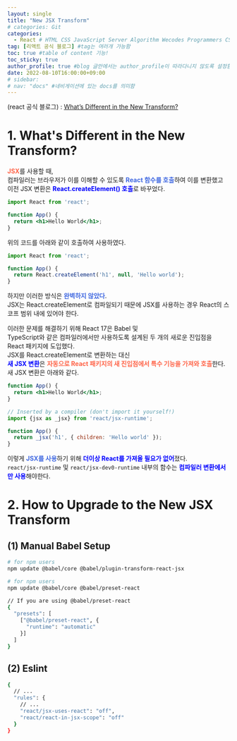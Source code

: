 ```yaml
---
layout: single
title: "New JSX Transform"
# categories: Git
categories:
  - React # HTML CSS JavaScript Server Algorithm Wecodes Programmers CS Github Blog
tag: [리액트 공식 블로그] #tag는 여러개 가능함
toc: true #table of content 기능!
toc_sticky: true
author_profile: true #blog 글안에서는 author_profile이 따라다니지 않도록 설정함
date: 2022-08-10T16:00:00+09:00
# sidebar:
# nav: "docs" #네비게이션에 있는 docs를 의미함
---
```

(react 공식 블로그) : [What’s Different in the New Transform?](https://ko.reactjs.org/blog/2020/09/22/introducing-the-new-jsx-transform.html#whats-different-in-the-new-transform)  

# 1. What's Different in the New Transform?
<span class="tomato">JSX</span>를 사용할 때,  
컴파일러는 브라우저가 이를 이해할 수 있도록 <span class="royalblue">React 함수를 호출</span>하여 이를 변환했고  
이전 JSX 변환은 <span class="blue">React.createElement() 호출</span>로 바꾸었다.  

```jsx
import React from 'react';

function App() {
  return <h1>Hello World</h1>;
}
```

위의 코드를 아래와 같이 호출하여 사용하였다.  

```jsx
import React from 'react';

function App() {
  return React.createElement('h1', null, 'Hello world');
}
```

하지만 이러한 방식은 <span class="royalblue">완벽하지 않았다</span>.  
JSX는 React.createElement로 컴파일되기 때문에 JSX를 사용하는 경우 React의 스코프 범위 내에 있어야 한다.  

이러한 문제를 해결하기 위해 React 17은 Babel 및  
TypeScript와 같은 컴파일러에서만 사용하도록 설계된 두 개의 새로운 진입점을 React 패키지에 도입했다.  
JSX를 React.createElement로 변환하는 대신  
<span class="blue">새 JSX 변환</span>은 <span class="tomato">자동으로 React 패키지의 새 진입점에서 특수 기능을 가져와 호출</span>한다.  
새 JSX 변환은 아래와 같다.  

```jsx
function App() {
  return <h1>Hello World</h1>;
}
```

```jsx
// Inserted by a compiler (don't import it yourself!)
import {jsx as _jsx} from 'react/jsx-runtime';

function App() {
  return _jsx('h1', { children: 'Hello world' });
}
```

이렇게 <span class="royalblue">JSX를 사용</span>하기 위해 <span class="blue">더이상 React를 가져올 필요가 없어</span>졌다.  
`react/jsx-runtime` 및 `react/jsx-dev0-runtime` 내부의 함수는 <span class="blue">컴파일러 변환에서만 사용</span>해야한다.  

# 2. How to Upgrade to the New JSX Transform
## (1) Manual Babel Setup
```bash
# for npm users
npm update @babel/core @babel/plugin-transform-react-jsx
```

```bash
# for npm users
npm update @babel/core @babel/preset-react
```

```bash
// If you are using @babel/preset-react
{
  "presets": [
    ["@babel/preset-react", {
      "runtime": "automatic"
    }]
  ]
}
```

## (2) Eslint
```bash
{
  // ...
  "rules": {
    // ...
    "react/jsx-uses-react": "off",
    "react/react-in-jsx-scope": "off"
  }
}
```

<style>
.red {
  color: red;
  font-weight: bold;
}

.tomato {
  color: tomato;
  font-weight: bold;
}

.blue {
  color: blue;
  font-weight: bold;
}

.royalblue {
  color: royalblue;
  font-weight: bold;
}

.forestgreen {
  color: forestgreen;
  font-weight: bold;
}

.darkorange {
  color: darkorange;
  font-weight: bold;
}
</style>

<!-- ### 2. Link 넣기

```

유형 1: (설명어를 입력) : [gunhee's coding blog](https://gunhee-jeong.github.io/)
유형 2: (URL 자동연결) : <https://gunhee-jeong.github.io/>
유형 3: (동일 파일 내 '문단으로 이동') : [1. Header로 이동](###-1-header)

```

유형 1: (설명어를 입력) : [gunhee's coding blog](https://gunhee-jeong.github.io/)
유형 2: (URL 자동연결) : <https://gunhee-jeong.github.io/>
유형 3: (동일 파일 내 '문단으로 이동') : [1. Header로 이동](#1-header)
유형 3의 방법

1. 특수문자를 제거
2. 스페이스는 -로 바꾸고
3. 대문자는 소문자로!
   그래서 ### 1. Header -> #1-header

## Link: [google][https://www.google.com/]

### 3. 수평선

```

---

```

---

### 4. 라인 바꾸기

```

스페이스바를 2번 눌러주면 다음칸으로
이동할 수 있어요!

```

---

스페이스바를 2번 눌러주면
다음칸으로 이동할 수 있어요!

### 5. list 만들기

```

1. 1번
2. 2번
3. 3번

- 순서없는 list
  - 순서없는 list
    - 순서없는 list

```

1. 1번
2. 2번
3. 3번

- 순서없는 list
  - 순서없는 list
    - 순서없는 list

---

### 6. font 관련

```

**진하게** -> 볼드
_기울여서_ -> 이탤릭체
~~취소선~~ -> 취소선

<ul>밑줄넣기</ul> -> 밑줄
<span style="color:red">빨간 글씨</span> -> 글자색
이것이 `인라인` 입니다 -> 인라인 코드
```

**진하게** -> 볼드
_기울여서_ -> 이탤릭체
~~취소선~~ -> 취소선
<u>밑줄넣기</u> -> 밑줄
<span style="color:red">빨간 글씨</span>
이것이 `인라인` 입니다 -> 인라인 코드

---

### 7. 인용구문

```
> coding
>
> > JavaScript
> >
> > > 내가 프짱!
```

> coding
>
> > JavaScript
> >
> > > 내가 프짱!

---

### 8. 이미지 삽입

```
유형1: ('사이즈를 조절' -> HTML 태그 사용) : <img src="https://gunhee-jeong.github.io/assets/images/blogLogo.png" width="300" height="200">
유형2: (이미지 삽입 후 -> 링크 걸기)
[![이미지](https://gunhee-jeong.github.io/assets/images/blogLogo/blogLogo.png)](https://gunhee-jeong.github.io/)
```

유형1: ('사이즈를 조절' -> HTML 태그 사용) : <img src="https://gunhee-jeong.github.io/assets/images/blogLogo.png" width="300" height="200">
유형2: (이미지 삽입 후 -> 링크 걸기)
[![이미지](https://gunhee-jeong.github.io/assets/images/blogLogo.png)](https://gunhee-jeong.github.io/)

### 9. 표 만들기

```
||국어|영어|
| :--- | ---: | :--: |
|건희 | 100점 | 100점
|철수 | 100점 | 100점
```

|      |  국어 | 영어  |
| :--- | ----: | :---: |
| 건희 | 100점 | 100점 |
| 철수 | 100점 | 100점 |

> - header를 넣고 싶은 경우 ---을 사용하고 :을 이용하여 정렬에 사용함!

### 10. 토글 만들기

```
<details>
<summary>여기를 누르세요</summary>
<div markdown="1">
숨겨진 내용
</div>
</details>
```

<details>
<summary>여기를 누르세요</summary>
<div markdown="1">
숨겨진 내용
</div>
</details> -->
